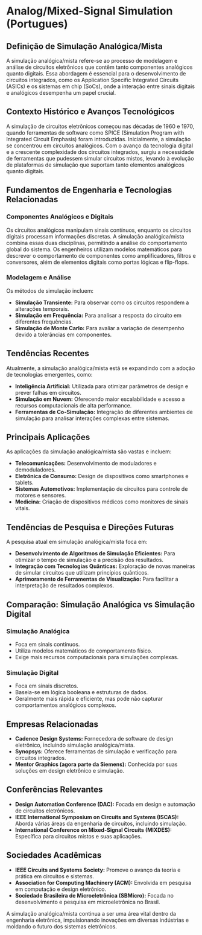 # Analog/Mixed-Signal Simulation (Portugues)

## Definição de Simulação Analógica/Mista

A simulação analógica/mista refere-se ao processo de modelagem e análise de circuitos eletrônicos que contêm tanto componentes analógicos quanto digitais. Essa abordagem é essencial para o desenvolvimento de circuitos integrados, como os Application Specific Integrated Circuits (ASICs) e os sistemas em chip (SoCs), onde a interação entre sinais digitais e analógicos desempenha um papel crucial.

## Contexto Histórico e Avanços Tecnológicos

A simulação de circuitos eletrônicos começou nas décadas de 1960 e 1970, quando ferramentas de software como SPICE (Simulation Program with Integrated Circuit Emphasis) foram introduzidas. Inicialmente, a simulação se concentrou em circuitos analógicos. Com o avanço da tecnologia digital e a crescente complexidade dos circuitos integrados, surgiu a necessidade de ferramentas que pudessem simular circuitos mistos, levando à evolução de plataformas de simulação que suportam tanto elementos analógicos quanto digitais.

## Fundamentos de Engenharia e Tecnologias Relacionadas

### Componentes Analógicos e Digitais

Os circuitos analógicos manipulam sinais contínuos, enquanto os circuitos digitais processam informações discretas. A simulação analógica/mista combina essas duas disciplinas, permitindo a análise do comportamento global do sistema. Os engenheiros utilizam modelos matemáticos para descrever o comportamento de componentes como amplificadores, filtros e conversores, além de elementos digitais como portas lógicas e flip-flops.

### Modelagem e Análise

Os métodos de simulação incluem:

- **Simulação Transiente:** Para observar como os circuitos respondem a alterações temporais.
- **Simulação em Frequência:** Para analisar a resposta do circuito em diferentes frequências.
- **Simulação de Monte Carlo:** Para avaliar a variação de desempenho devido a tolerâncias em componentes.

## Tendências Recentes

Atualmente, a simulação analógica/mista está se expandindo com a adoção de tecnologias emergentes, como:

- **Inteligência Artificial:** Utilizada para otimizar parâmetros de design e prever falhas em circuitos.
- **Simulação em Nuvem:** Oferecendo maior escalabilidade e acesso a recursos computacionais de alta performance.
- **Ferramentas de Co-Simulação:** Integração de diferentes ambientes de simulação para analisar interações complexas entre sistemas.

## Principais Aplicações

As aplicações da simulação analógica/mista são vastas e incluem:

- **Telecomunicações:** Desenvolvimento de moduladores e demoduladores.
- **Eletrônica de Consumo:** Design de dispositivos como smartphones e tablets.
- **Sistemas Automotivos:** Implementação de circuitos para controle de motores e sensores.
- **Medicina:** Criação de dispositivos médicos como monitores de sinais vitais.

## Tendências de Pesquisa e Direções Futuras

A pesquisa atual em simulação analógica/mista foca em:

- **Desenvolvimento de Algoritmos de Simulação Eficientes:** Para otimizar o tempo de simulação e a precisão dos resultados.
- **Integração com Tecnologias Quânticas:** Exploração de novas maneiras de simular circuitos que utilizam princípios quânticos.
- **Aprimoramento de Ferramentas de Visualização:** Para facilitar a interpretação de resultados complexos.

## Comparação: Simulação Analógica vs Simulação Digital

### Simulação Analógica

- Foca em sinais contínuos.
- Utiliza modelos matemáticos de comportamento físico.
- Exige mais recursos computacionais para simulações complexas.

### Simulação Digital

- Foca em sinais discretos.
- Baseia-se em lógica booleana e estruturas de dados.
- Geralmente mais rápida e eficiente, mas pode não capturar comportamentos analógicos complexos.

## Empresas Relacionadas

- **Cadence Design Systems:** Fornecedora de software de design eletrônico, incluindo simulação analógica/mista.
- **Synopsys:** Oferece ferramentas de simulação e verificação para circuitos integrados.
- **Mentor Graphics (agora parte da Siemens):** Conhecida por suas soluções em design eletrônico e simulação.

## Conferências Relevantes

- **Design Automation Conference (DAC):** Focada em design e automação de circuitos eletrônicos.
- **IEEE International Symposium on Circuits and Systems (ISCAS):** Aborda várias áreas da engenharia de circuitos, incluindo simulação.
- **International Conference on Mixed-Signal Circuits (MIXDES):** Específica para circuitos mistos e suas aplicações.

## Sociedades Acadêmicas

- **IEEE Circuits and Systems Society:** Promove o avanço da teoria e prática em circuitos e sistemas.
- **Association for Computing Machinery (ACM):** Envolvida em pesquisa em computação e design eletrônico.
- **Sociedade Brasileira de Microeletrônica (SBMicro):** Focada no desenvolvimento e pesquisa em microeletrônica no Brasil.

A simulação analógica/mista continua a ser uma área vital dentro da engenharia eletrônica, impulsionando inovações em diversas indústrias e moldando o futuro dos sistemas eletrônicos.